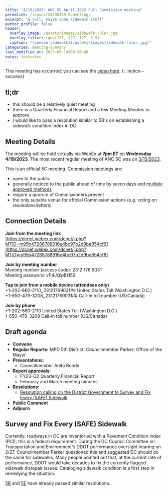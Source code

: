 ```yaml
---
title: "4/19/2023: ANC 5C April 2023 Full Commission meeting"
permalink: /issues/20230419-5cmeeting/
excerpt: "a lull; maybe some sidewalk stuff"
author_profile: false
header:
  overlay_image: /assets/images/sidewalk-ruler.jpg
  overlay_filter: rgba(127, 127, 127, 0.5)
  caption: "[uneven sidewalk](/assets/images/sidewalk-ruler.jpg)"
categories: meeting-summary
last_modified_at: 2023-05-14T00:36:48
notes: footnotes
---
```

This meeting has occurred; you can see the [video here](https://dcnet.webex.com/dcnet/ldr.php?RCID=b187576bcf7a14f30b8fdd7dc309c346).
{: .notice--success}

## tl;dr
- this should be a relatively quiet meeting
- there is a Quarterly Financial Report and a few Meeting Minutes to approve
- I would like to pass a resolution similar to 5B's on establishing a sidewalk condition index in DC

## Meeting Details
The meeting will be held virtually via WebEx at **7pm ET** on **Wednesday 4/19/2023**. The most recent regular meeting of ANC 5C was on [3/15/2023](/issues/20230315-5cmeeting/).

This is an official 5C meeting. [Commission meetings](https://code.dccouncil.gov/us/dc/council/code/sections/1-309.11#(b)(1)) are:
- open to the public
- generally noticed to the public ahead of time by seven days and [multiple approved methods](https://code.dccouncil.gov/us/dc/council/code/sections/1-309.11#(c))
- require a quorum of Commissioners present
- the only suitable venue for official Commission actions (e.g. voting on resolutions/letters)

## Connection Details
**Join from the meeting link**<br/>
[https://dcnet.webex.com/dcnet/j.php?MTID=m95b47288788916e4bc97b2d9be854cf6](https://dcnet.webex.com/dcnet/j.php?MTID=m95b47288788916e4bc97b2d9be854cf6)

**Join by meeting number**<br/>
Meeting number (access code): 2312 176 9031<br/>
Meeting password: vP4JQipBH59

**Tap to join from a mobile device (attendees only)**<br/>
+1-202-860-2110,,23121769031## United States Toll (Washington D.C.)<br/>
+1-650-479-3208,,23121769031## Call-in toll number (US/Canada)

**Join by phone**<br/>
+1-202-860-2110 United States Toll (Washington D.C.)<br/>
1-650-479-3208 Call-in toll number (US/Canada)

## Draft agenda
- **Convene**
- **Regular Reports:** MPD 5th District; Councilmember Parker; Office of the Mayor
- **Presentations:**
  - Councilmember Anita Bonds
- **Report approvals:**
  - FY23-Q2 Quarterly Financial Report
  - February and March meeting minutes
- **Resolutions:**
  - [Resolution calling on the District Government to Survey and Fix Every (SAFE) Sidewalk](/assets/documents/5C-SAFE.pdf)
- **Public Comment**
- **Adjourn**

## Survey and Fix Every (SAFE) Sidewalk
Currently, roadways in DC are inventoried with a Pavement Condition Index (PCI); this is a federal requirement. During the DC Council Committee on Transportation and Environment's DDOT performance oversight hearing on 2/27, Councilmember Parker questioned this and suggested DC should do the same for sidewalks. Many people pointed out that, at the current rate of performance, DDOT would take decades to fix the currently flagged sidewalk disrepair issues. Cataloging sidewalk condition is a first step in remedying the situation.

[5B](https://drive.google.com/file/d/1OT2MZqgoZ9kO5i37YpNzQoBfoXyUh2Ws/view) and [5E](https://resolutions.anc.dc.gov/AttachmentsFiles/25/ANC%205E%20Resolution%20No.%202023-0002%20RI%20Avenue%20and%20N%20Cap%20Sidewalks_TM_20230330051938PM.pdf) have already passed similar resolutions.